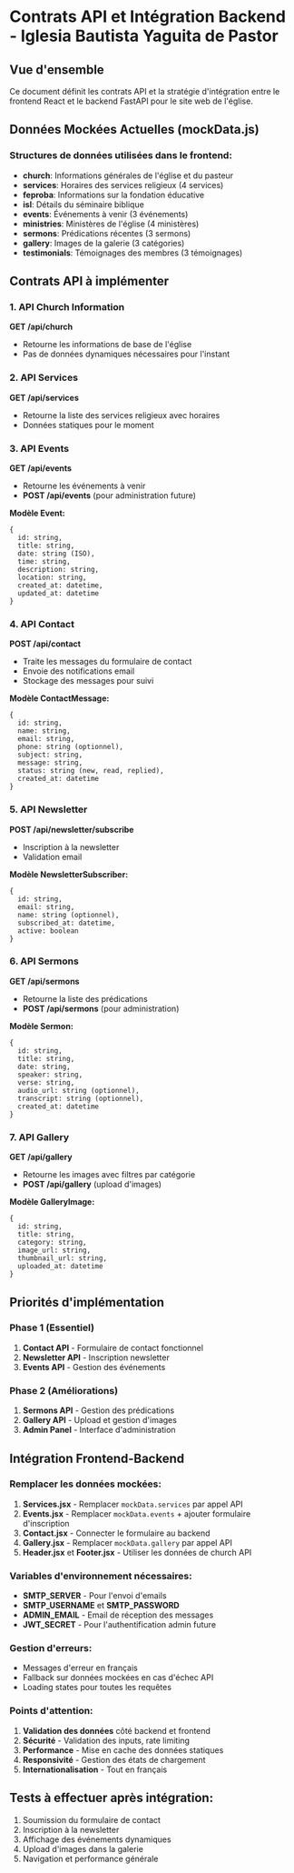 # Contrats API et Intégration Backend - Iglesia Bautista Yaguita de Pastor

## Vue d'ensemble
Ce document définit les contrats API et la stratégie d'intégration entre le frontend React et le backend FastAPI pour le site web de l'église.

## Données Mockées Actuelles (mockData.js)
### Structures de données utilisées dans le frontend:
- **church**: Informations générales de l'église et du pasteur
- **services**: Horaires des services religieux (4 services)
- **feproba**: Informations sur la fondation éducative
- **isl**: Détails du séminaire biblique
- **events**: Événements à venir (3 événements)
- **ministries**: Ministères de l'église (4 ministères)
- **sermons**: Prédications récentes (3 sermons)
- **gallery**: Images de la galerie (3 catégories)
- **testimonials**: Témoignages des membres (3 témoignages)

## Contrats API à implémenter

### 1. API Church Information
**GET /api/church**
- Retourne les informations de base de l'église
- Pas de données dynamiques nécessaires pour l'instant

### 2. API Services
**GET /api/services**
- Retourne la liste des services religieux avec horaires
- Données statiques pour le moment

### 3. API Events
**GET /api/events**
- Retourne les événements à venir
- **POST /api/events** (pour administration future)

**Modèle Event:**
```
{
  id: string,
  title: string,
  date: string (ISO),
  time: string,
  description: string,
  location: string,
  created_at: datetime,
  updated_at: datetime
}
```

### 4. API Contact
**POST /api/contact**
- Traite les messages du formulaire de contact
- Envoie des notifications email
- Stockage des messages pour suivi

**Modèle ContactMessage:**
```
{
  id: string,
  name: string,
  email: string,
  phone: string (optionnel),
  subject: string,
  message: string,
  status: string (new, read, replied),
  created_at: datetime
}
```

### 5. API Newsletter
**POST /api/newsletter/subscribe**
- Inscription à la newsletter
- Validation email

**Modèle NewsletterSubscriber:**
```
{
  id: string,
  email: string,
  name: string (optionnel),
  subscribed_at: datetime,
  active: boolean
}
```

### 6. API Sermons
**GET /api/sermons**
- Retourne la liste des prédications
- **POST /api/sermons** (pour administration)

**Modèle Sermon:**
```
{
  id: string,
  title: string,
  date: string,
  speaker: string,
  verse: string,
  audio_url: string (optionnel),
  transcript: string (optionnel),
  created_at: datetime
}
```

### 7. API Gallery
**GET /api/gallery**
- Retourne les images avec filtres par catégorie
- **POST /api/gallery** (upload d'images)

**Modèle GalleryImage:**
```
{
  id: string,
  title: string,
  category: string,
  image_url: string,
  thumbnail_url: string,
  uploaded_at: datetime
}
```

## Priorités d'implémentation

### Phase 1 (Essentiel)
1. **Contact API** - Formulaire de contact fonctionnel
2. **Newsletter API** - Inscription newsletter
3. **Events API** - Gestion des événements

### Phase 2 (Améliorations)
1. **Sermons API** - Gestion des prédications
2. **Gallery API** - Upload et gestion d'images
3. **Admin Panel** - Interface d'administration

## Intégration Frontend-Backend

### Remplacer les données mockées:
1. **Services.jsx** - Remplacer `mockData.services` par appel API
2. **Events.jsx** - Remplacer `mockData.events` + ajouter formulaire d'inscription
3. **Contact.jsx** - Connecter le formulaire au backend
4. **Gallery.jsx** - Remplacer `mockData.gallery` par appel API
5. **Header.jsx** et **Footer.jsx** - Utiliser les données de church API

### Variables d'environnement nécessaires:
- **SMTP_SERVER** - Pour l'envoi d'emails
- **SMTP_USERNAME** et **SMTP_PASSWORD**
- **ADMIN_EMAIL** - Email de réception des messages
- **JWT_SECRET** - Pour l'authentification admin future

### Gestion d'erreurs:
- Messages d'erreur en français
- Fallback sur données mockées en cas d'échec API
- Loading states pour toutes les requêtes

### Points d'attention:
1. **Validation des données** côté backend et frontend
2. **Sécurité** - Validation des inputs, rate limiting
3. **Performance** - Mise en cache des données statiques
4. **Responsivité** - Gestion des états de chargement
5. **Internationalisation** - Tout en français

## Tests à effectuer après intégration:
1. Soumission du formulaire de contact
2. Inscription à la newsletter
3. Affichage des événements dynamiques
4. Upload d'images dans la galerie
5. Navigation et performance générale